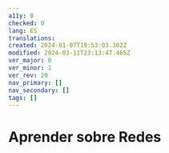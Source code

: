 ```yaml
---
a11y: 0
checked: 0
lang: ES
translations: 
created: 2024-01-07T19:53:03.302Z
modified: 2024-03-11T23:13:47.465Z
ver_major: 0
ver_minor: 1
ver_rev: 20
nav_primary: []
nav_secondary: []
tags: []
---
```

# Aprender sobre Redes
